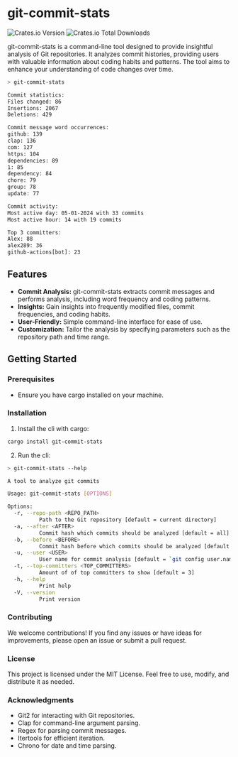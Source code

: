 # git-commit-stats

![Crates.io Version](https://img.shields.io/crates/v/git-commit-stats?style=flat)
![Crates.io Total Downloads](https://img.shields.io/crates/d/git-commit-stats)

git-commit-stats is a command-line tool designed to provide insightful analysis of Git repositories. It analyzes commit histories, providing users with valuable information about coding habits and patterns. The tool aims to enhance your understanding of code changes over time.

```bash
> git-commit-stats

Commit statistics:
Files changed: 86
Insertions: 2067
Deletions: 429

Commit message word occurrences:
github: 139
clap: 136
com: 127
https: 104
dependencies: 89
1: 85
dependency: 84
chore: 79
group: 78
update: 77

Commit activity:
Most active day: 05-01-2024 with 33 commits
Most active hour: 14 with 19 commits

Top 3 committers:
Alex: 88
alex289: 36
github-actions[bot]: 23
```

## Features

- **Commit Analysis:** git-commit-stats extracts commit messages and performs analysis, including word frequency and coding patterns.
- **Insights:** Gain insights into frequently modified files, commit frequencies, and coding habits.
- **User-Friendly:** Simple command-line interface for ease of use.
- **Customization:** Tailor the analysis by specifying parameters such as the repository path and time range.

## Getting Started

### Prerequisites

- Ensure you have cargo installed on your machine.

### Installation

1. Install the cli with cargo:

```bash
cargo install git-commit-stats
```

2. Run the cli:

```bash
> git-commit-stats --help

A tool to analyze git commits

Usage: git-commit-stats [OPTIONS]

Options:
  -r, --repo-path <REPO_PATH>
          Path to the Git repository [default = current directory]
  -a, --after <AFTER>
          Commit hash which commits should be analyzed [default = all]
  -b, --before <BEFORE>
          Commit hash before which commits should be analyzed [default = all]
  -u, --user <USER>
          User name for commit analysis [default = `git config user.name`]
  -t, --top-committers <TOP_COMMITTERS>
          Amount of of top committers to show [default = 3]
  -h, --help
          Print help
  -V, --version
          Print version
```

### Contributing

We welcome contributions! If you find any issues or have ideas for improvements, please open an issue or submit a pull request.

### License

This project is licensed under the MIT License. Feel free to use, modify, and distribute it as needed.

### Acknowledgments

- Git2 for interacting with Git repositories.
- Clap for command-line argument parsing.
- Regex for parsing commit messages.
- Itertools for efficient iteration.
- Chrono for date and time parsing.

